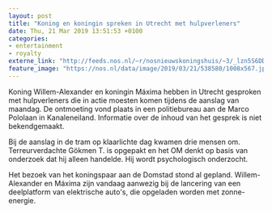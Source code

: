 ```yaml
---
layout: post
title: "Koning en koningin spreken in Utrecht met hulpverleners"
date: Thu, 21 Mar 2019 13:51:53 +0100
categories: 
- entertainment 
- royalty 
externe_link: "http://feeds.nos.nl/~r/nosnieuwskoningshuis/~3/_lzn5S6DD48/2277022"
feature_image: "https://nos.nl/data/image/2019/03/21/538580/1008x567.jpg"
---
```


<p>Koning Willem-Alexander en koningin Máxima hebben in Utrecht gesproken met hulpverleners die in actie moesten komen tijdens de aanslag van maandag. De ontmoeting vond plaats in een politiebureau aan de Marco Pololaan in Kanaleneiland. Informatie over de inhoud van het gesprek is niet bekendgemaakt.</p>
<p>Bij de aanslag in de tram op klaarlichte dag kwamen drie mensen om. Terreurverdachte Gökmen T. is opgepakt en het OM denkt op basis van onderzoek dat hij alleen handelde. Hij wordt psychologisch onderzocht.</p>
<p>Het bezoek van het koningspaar aan de Domstad stond al gepland. Willem-Alexander en Máxima zijn vandaag aanwezig bij de lancering van een deelplatform van elektrische auto's, die opgeladen worden met zonne-energie.</p><img src="http://feeds.feedburner.com/~r/nosnieuwskoningshuis/~4/_lzn5S6DD48" height="1" width="1" alt=""/>
